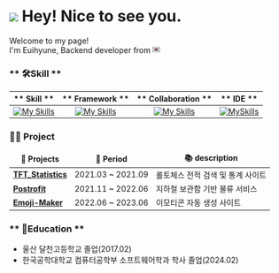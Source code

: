 <h1><img src="https://emojis.slackmojis.com/emojis/images/1531849430/4246/blob-sunglasses.gif?1531849430" width="30"/> Hey! Nice to see you.</h1>

<p>Welcome to my page! <br> I'm Euihyune, Backend developer from <img src="https://github.com/Euihyunee/euihyunee/blob/main/south-korea.png?raw=true" width="13"/> </p>

### ** 🛠️Skill **

|** Skill **|** Framework **|** Collaboration **|** IDE **|
| :------: | :------: | :------: | :------: |
|[![My Skills](https://skillicons.dev/icons?i=java,mysql)](https://skillicons.dev) | [![My Skills](https://skillicons.dev/icons?i=spring,gradle)](https://skillicons.dev) |[![My Skills](https://skillicons.dev/icons?i=postman,github,notion)](https://skillicons.dev) |[![MySkills](https://skillicons.dev/icons?i=idea,vscode)](https://skillicons.dev) |


### **👨‍💻 Project**

<table>
  <thead align="center">
    <tr border: none;>
      <td><b>🎁 Projects</b></td>
      <td><b>📅 Period</b>
      <td><b>📚 description</b></td>
    </tr>
  </thead>
  <tbody>
    <tr>
      <td><a href="https://github.com/Euihyunee/TFT_Statistics"><b>TFT_Statistics</b></a></td>
      <td>2021.03 ~ 2021.09</td>
      <td>롤토체스 전적 검색 및 통계 사이트</td>
    </tr>
    <tr>
      <td><a href="https://github.com/RDDcat/postrofit"><b>Postrofit</b></a></td>
      <td>2021.11 ~ 2022.06</td>
      <td>지하철 보관함 기반 물류 서비스</td>
    </tr>
    <tr>
      <td><a href="https://github.com/Euihyunee/myEmoji"><b>Emoji-Maker</b></a></td>
      <td>2022.06 ~ 2023.06</td>
      <td>이모티콘 자동 생성 사이트</td>
    </tr>
  </tbody>
</table>

### ** 🏫Education **
- 울산 달천고등학교 졸업(2017.02)
- 한국공학대학교 컴퓨터공학부 소프트웨어학과 학사 졸업(2024.02)
